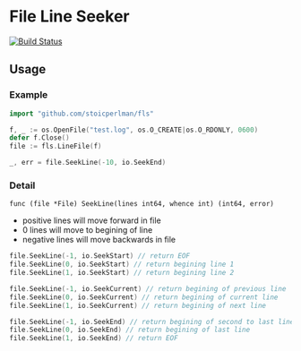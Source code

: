 # File Line Seeker

[![Build Status](https://travis-ci.org/StoicPerlman/fls.svg?branch=master)](https://travis-ci.org/StoicPerlman/fls)

## Usage
### Example

```go
import "github.com/stoicperlman/fls"

f, _ := os.OpenFile("test.log", os.O_CREATE|os.O_RDONLY, 0600)
defer f.Close()
file := fls.LineFile(f)

_, err = file.SeekLine(-10, io.SeekEnd)
```

### Detail
`func (file *File) SeekLine(lines int64, whence int) (int64, error)`
- positive lines will move forward in file
- 0 lines will move to begining of line
- negative lines will move backwards in file

```go
file.SeekLine(-1, io.SeekStart) // return EOF
file.SeekLine(0, io.SeekStart) // return begining line 1
file.SeekLine(1, io.SeekStart) // return begining line 2

file.SeekLine(-1, io.SeekCurrent) // return begining of previous line
file.SeekLine(0, io.SeekCurrent) // return begining of current line
file.SeekLine(1, io.SeekCurrent) // return begining of next line

file.SeekLine(-1, io.SeekEnd) // return begining of second to last line
file.SeekLine(0, io.SeekEnd) // return begining of last line
file.SeekLine(1, io.SeekEnd) // return EOF
```
